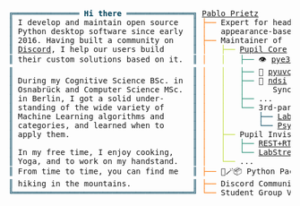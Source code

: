 <pre style="font-family:Menlo,'DejaVu Sans Mono',consolas,'Courier New',monospace"><span style="color: #00425a; text-decoration-color: #00425a">╔══════════════ </span><span style="color: #00425a; text-decoration-color: #00425a; font-weight: bold">Hi there</span><span style="color: #00425a; text-decoration-color: #00425a"> ══════════════╗</span> <a href="https://www.linkedin.com/in/pablo-prietz/">Pablo Prietz</a>                                
<span style="color: #00425a; text-decoration-color: #00425a">║</span> I develop and maintain open source   <span style="color: #00425a; text-decoration-color: #00425a">║</span> <span style="color: #fc7300; text-decoration-color: #fc7300">├── </span>Expert for head-mounted                 
<span style="color: #00425a; text-decoration-color: #00425a">║</span> Python desktop software since early  <span style="color: #00425a; text-decoration-color: #00425a">║</span> <span style="color: #fc7300; text-decoration-color: #fc7300">│   </span>appearance-based eye-tracking           
<span style="color: #00425a; text-decoration-color: #00425a">║</span> 2016. Having built a community on    <span style="color: #00425a; text-decoration-color: #00425a">║</span> <span style="color: #fc7300; text-decoration-color: #fc7300">├── </span>Maintainer of                           
<span style="color: #00425a; text-decoration-color: #00425a">║</span> <a href="https://pupil-labs.com/chat">Discord</a>, I help our users build      <span style="color: #00425a; text-decoration-color: #00425a">║</span> <span style="color: #fc7300; text-decoration-color: #fc7300">│   </span><span style="color: #bfdb38; text-decoration-color: #bfdb38">├── </span><a href="https://github.com/pupil-labs/pupil">Pupil Core</a>                          
<span style="color: #00425a; text-decoration-color: #00425a">║</span> their custom solutions based on it.  <span style="color: #00425a; text-decoration-color: #00425a">║</span> <span style="color: #fc7300; text-decoration-color: #fc7300">│   </span><span style="color: #bfdb38; text-decoration-color: #bfdb38">│   </span><span style="color: #1f8a70; text-decoration-color: #1f8a70">├── </span>👁️ <a href="https://github.com/pupil-labs/pye3d-detector">pye3d</a> - 3d eye state estimator
<span style="color: #00425a; text-decoration-color: #00425a">║</span>                                      <span style="color: #00425a; text-decoration-color: #00425a">║</span> <span style="color: #fc7300; text-decoration-color: #fc7300">│   </span><span style="color: #bfdb38; text-decoration-color: #bfdb38">│   </span><span style="color: #1f8a70; text-decoration-color: #1f8a70">├── </span>🎥 <a href="https://github.com/pupil-labs/pyuvc">pyuvc</a> - UVC camera access    
<span style="color: #00425a; text-decoration-color: #00425a">║</span> During my Cognitive Science BSc. in  <span style="color: #00425a; text-decoration-color: #00425a">║</span> <span style="color: #fc7300; text-decoration-color: #fc7300">│   </span><span style="color: #bfdb38; text-decoration-color: #bfdb38">│   </span><span style="color: #1f8a70; text-decoration-color: #1f8a70">├── </span>🔗 <a href="https://github.com/pupil-labs/ndsi">ndsi</a> - Network State         
<span style="color: #00425a; text-decoration-color: #00425a">║</span> Osnabrück and Computer Science MSc.  <span style="color: #00425a; text-decoration-color: #00425a">║</span> <span style="color: #fc7300; text-decoration-color: #fc7300">│   </span><span style="color: #bfdb38; text-decoration-color: #bfdb38">│   </span><span style="color: #1f8a70; text-decoration-color: #1f8a70">│   </span>   Synchronization Protocol     
<span style="color: #00425a; text-decoration-color: #00425a">║</span> in Berlin, I got a solid under-      <span style="color: #00425a; text-decoration-color: #00425a">║</span> <span style="color: #fc7300; text-decoration-color: #fc7300">│   </span><span style="color: #bfdb38; text-decoration-color: #bfdb38">│   </span><span style="color: #1f8a70; text-decoration-color: #1f8a70">├── </span>...                             
<span style="color: #00425a; text-decoration-color: #00425a">║</span> standing of the wide variety of      <span style="color: #00425a; text-decoration-color: #00425a">║</span> <span style="color: #fc7300; text-decoration-color: #fc7300">│   </span><span style="color: #bfdb38; text-decoration-color: #bfdb38">│   </span><span style="color: #1f8a70; text-decoration-color: #1f8a70">└── </span>3rd-party integrations          
<span style="color: #00425a; text-decoration-color: #00425a">║</span> Machine Learning algorithms and      <span style="color: #00425a; text-decoration-color: #00425a">║</span> <span style="color: #fc7300; text-decoration-color: #fc7300">│   </span><span style="color: #bfdb38; text-decoration-color: #bfdb38">│   </span><span style="color: #1f8a70; text-decoration-color: #1f8a70">    </span><span style="color: #00425a; text-decoration-color: #00425a">├── </span><a href="https://github.com/labstreaminglayer/App-PupilLabs/">LabStreamingLayer</a>           
<span style="color: #00425a; text-decoration-color: #00425a">║</span> categories, and learned when to      <span style="color: #00425a; text-decoration-color: #00425a">║</span> <span style="color: #fc7300; text-decoration-color: #fc7300">│   </span><span style="color: #bfdb38; text-decoration-color: #bfdb38">│   </span><span style="color: #1f8a70; text-decoration-color: #1f8a70">    </span><span style="color: #00425a; text-decoration-color: #00425a">└── </span><a href="https://psychopy.org/api/iohub/device/eyetracker_interface/PupilLabs_Core_Implementation_Notes.html#pupil-labs-core">PsychoPy</a>                    
<span style="color: #00425a; text-decoration-color: #00425a">║</span> apply them.                          <span style="color: #00425a; text-decoration-color: #00425a">║</span> <span style="color: #fc7300; text-decoration-color: #fc7300">│   </span><span style="color: #bfdb38; text-decoration-color: #bfdb38">├── </span>Pupil Invisible                     
<span style="color: #00425a; text-decoration-color: #00425a">║</span>                                      <span style="color: #00425a; text-decoration-color: #00425a">║</span> <span style="color: #fc7300; text-decoration-color: #fc7300">│   </span><span style="color: #bfdb38; text-decoration-color: #bfdb38">│   </span><span style="color: #1f8a70; text-decoration-color: #1f8a70">├── </span><a href="https://pupil-labs-realtime-api.readthedocs.io/en/latest/">REST+RTSP Realtime API</a>          
<span style="color: #00425a; text-decoration-color: #00425a">║</span> In my free time, I enjoy cooking,    <span style="color: #00425a; text-decoration-color: #00425a">║</span> <span style="color: #fc7300; text-decoration-color: #fc7300">│   </span><span style="color: #bfdb38; text-decoration-color: #bfdb38">│   </span><span style="color: #1f8a70; text-decoration-color: #1f8a70">└── </span><a href="https://pupil-invisible-lsl-relay.readthedocs.io/en/stable/">LabStreamingLayer Relay</a>         
<span style="color: #00425a; text-decoration-color: #00425a">║</span> Yoga, and to work on my handstand.   <span style="color: #00425a; text-decoration-color: #00425a">║</span> <span style="color: #fc7300; text-decoration-color: #fc7300">│   </span><span style="color: #bfdb38; text-decoration-color: #bfdb38">└── </span>...                                 
<span style="color: #00425a; text-decoration-color: #00425a">║</span> From time to time, you can find me   <span style="color: #00425a; text-decoration-color: #00425a">║</span> <span style="color: #fc7300; text-decoration-color: #fc7300">├── </span>🎩🪄📦 Python Packaging Wizard          
<span style="color: #00425a; text-decoration-color: #00425a">║</span> hiking in the mountains.             <span style="color: #00425a; text-decoration-color: #00425a">║</span> <span style="color: #fc7300; text-decoration-color: #fc7300">├── </span>Discord Community Moderator             
<span style="color: #00425a; text-decoration-color: #00425a">╚══════════════════════════════════════╝</span> <span style="color: #fc7300; text-decoration-color: #fc7300">└── </span>Student Group Volunteer                 
</pre>
